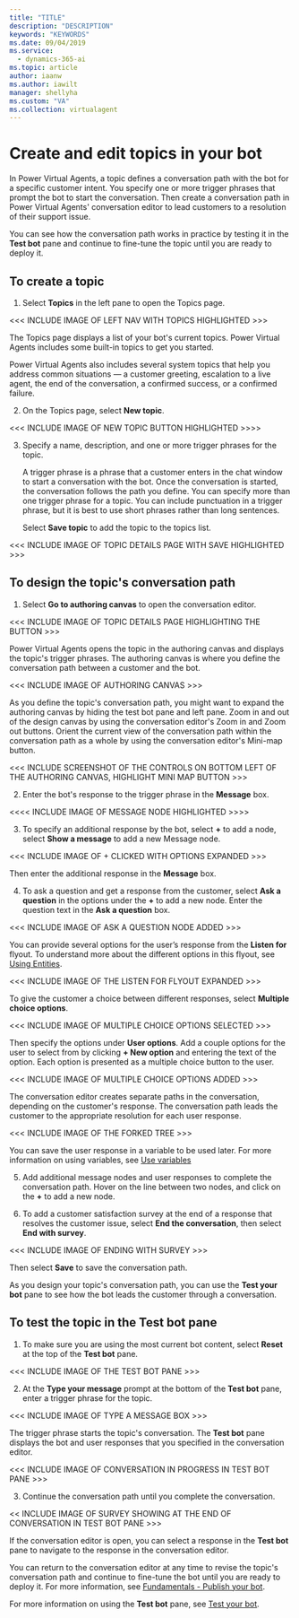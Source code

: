 ```yaml
---
title: "TITLE"
description: "DESCRIPTION"
keywords: "KEYWORDS"
ms.date: 09/04/2019
ms.service:
  - dynamics-365-ai
ms.topic: article
author: iaanw
ms.author: iawilt
manager: shellyha
ms.custom: "VA"
ms.collection: virtualagent
---
```


# Create and edit topics in your bot

In Power Virtual Agents, a topic defines a conversation path with the bot for a specific customer intent. You specify one or more trigger phrases that prompt the bot to start the conversation. Then create a conversation path in Power Virtual Agents' conversation editor to lead customers to a resolution of their support issue.

You can see how the conversation path works in practice by testing it in the **Test bot** pane and continue to fine-tune the topic until you are ready to deploy it.

## To create a topic

1. Select **Topics** in the left pane to open the Topics page.

<<< INCLUDE IMAGE OF LEFT NAV WITH TOPICS HIGHLIGHTED >>>

 The Topics page displays a list of your bot's current topics. Power Virtual Agents includes some built-in topics to get you started.

  Power Virtual Agents also includes several system topics that help you address common situations — a customer greeting, escalation to a live agent, the end of the conversation, a confirmed success, or a confirmed failure.
 

2. On the Topics page, select **New topic**.

<<< INCLUDE IMAGE OF NEW TOPIC BUTTON HIGHLIGHTED >>>>

3. Specify a name, description, and one or more trigger phrases for the topic.

    A trigger phrase is a phrase that a customer enters in the chat window to start a conversation with the bot. Once the conversation is started, the conversation follows the path you define. You can specify more than one trigger phrase for a topic. You can include punctuation in a trigger phrase, but it is best to use short phrases rather than long sentences.

    Select **Save topic** to add the topic to the topics list.

<<< INCLUDE IMAGE OF TOPIC DETAILS PAGE WITH SAVE HIGHLIGHTED >>>


## To design the topic's conversation path

1. Select **Go to authoring canvas** to open the conversation editor.

<<< INCLUDE IMAGE OF TOPIC DETAILS PAGE HIGHLIGHTING THE BUTTON  >>>

Power Virtual Agents opens the topic in the authoring canvas and displays the topic's trigger phrases. The authoring canvas is where you define the conversation path between a customer and the bot.

 <<< INCLUDE IMAGE OF AUTHORING CANVAS >>>
 
  As you define the topic's conversation path, you might want to expand the authoring canvas by hiding the test bot pane and left pane. 
Zoom in and out of the design canvas by using the conversation editor's Zoom in and Zoom out buttons. Orient the current view of the conversation path within the conversation path as a whole by using the conversation editor's Mini-map button.

<<< INCLUDE SCREENSHOT OF THE CONTROLS ON BOTTOM LEFT OF THE AUTHORING CANVAS, HIGHLIGHT MINI MAP BUTTON >>>
 
2. Enter the bot's response to the trigger phrase in the **Message** box.

<<<< INCLUDE IMAGE OF MESSAGE NODE HIGHLIGHTED >>>>

3. To specify an additional response by the bot, select **+** to add a node, select **Show a message** to add a new Message node.

<<< INCLUDE IMAGE OF + CLICKED WITH OPTIONS EXPANDED >>>

   Then enter the additional response in the **Message** box.

4. To ask a question and get a response from the customer, select **Ask a question** in the options under the **+** to add a new node.    Enter the question text in the **Ask a question** box. 

<<< INCLUDE IMAGE OF ASK A QUESTION NODE ADDED >>>

   You can provide several options for the user’s response from the **Listen for** flyout. To understand more about the different options in this flyout, see [Using Entities](advanced-entities-greedy-slot-filling-virtual-agent.md).

<<< INCLUDE IMAGE OF THE LISTEN FOR FLYOUT EXPANDED >>>

   To give the customer a choice between different responses, select **Multiple choice options**.

  <<< INCLUDE IMAGE OF MULTIPLE CHOICE OPTIONS SELECTED >>>

   Then specify the options under **User options**. Add a couple options for the user to select from by clicking **+ New option** and entering the text of the option. Each option is presented as a multiple choice button to the user.

<<< INCLUDE IMAGE OF MULTIPLE CHOICE OPTIONS ADDED >>>

  The conversation editor creates separate paths in the conversation, depending on the customer's response. The conversation path leads the customer to the appropriate resolution for each user response.
  
<<< INCLUDE IMAGE OF THE FORKED TREE >>>

  You can save the user response in a variable to be used later. For more information on using variables, see [Use variables](authoring-variables-virtual-agent.md)

5. Add additional message nodes and user responses to complete the conversation path. Hover on the line between two nodes, and click on the **+** to add a new node.


6. To add a customer satisfaction survey at the end of a response that resolves the customer issue, select **End the conversation**, then select **End with survey**.

<<< INCLUDE IMAGE OF ENDING WITH SURVEY >>>

   Then select **Save** to save the conversation path.

As you design your topic's conversation path, you can use the **Test your bot** pane to see how the bot leads the customer through a conversation.

## To test the topic in the Test bot pane

1. To make sure you are using the most current bot content, select **Reset** at the top of the **Test bot** pane.

 <<< INCLUDE IMAGE OF THE TEST BOT PANE >>>

2. At the **Type your message** prompt at the bottom of the **Test bot** pane, enter a trigger phrase for the topic.

<<< INCLUDE IMAGE OF TYPE A MESSAGE BOX >>>

   The trigger phrase starts the topic's conversation. The **Test bot** pane displays the bot and user responses that you specified in the conversation editor.

 <<< INCLUDE IMAGE OF CONVERSATION IN PROGRESS IN TEST BOT PANE >>>
 
3. Continue the conversation path until you complete the conversation.

<< INCLUDE IMAGE OF SURVEY SHOWING AT THE END OF CONVERSATION IN TEST BOT PANE >>>

   If the conversation editor is open, you can select a response in the **Test bot** pane to navigate to the response in the conversation editor.

You can return to the conversation editor at any time to revise the topic's conversation path and continue to fine-tune the bot until you are ready to deploy it. For more information, see [Fundamentals - Publish your bot](publication-fundamentals-virtual-agent.md).

For more information on using the **Test bot** pane, see [Test your bot](authoring-test-bot-virtual-agent.md).


